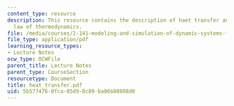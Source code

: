 ```yaml
---
content_type: resource
description: This resource contains the description of haet transfer and the second
  law of thermodynamics.
file: /media/courses/2-141-modeling-and-simulation-of-dynamic-systems-fall-2006/5b5774760fca05d98c89ba06b88808d0_heat_transfer.pdf
file_type: application/pdf
learning_resource_types:
- Lecture Notes
ocw_type: OCWFile
parent_title: Lecture Notes
parent_type: CourseSection
resourcetype: Document
title: heat_transfer.pdf
uid: 5b577476-0fca-05d9-8c89-ba06b88808d0
---
```


